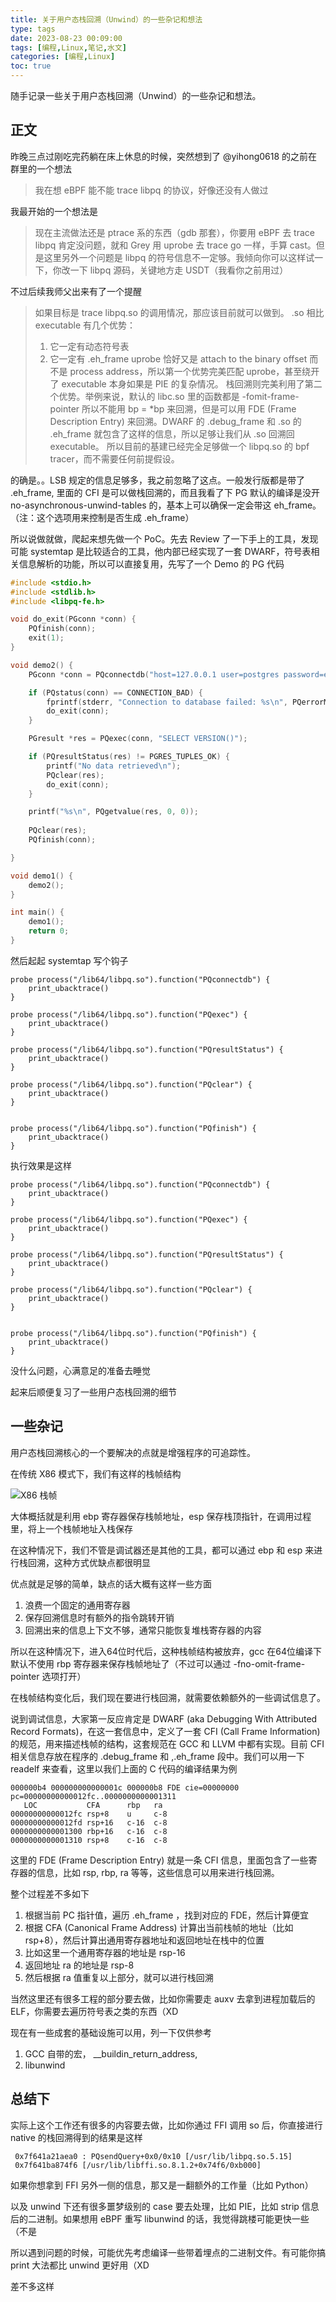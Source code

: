 ```yaml
---
title: 关于用户态栈回溯（Unwind）的一些杂记和想法
type: tags
date: 2023-08-23 00:09:00
tags: [编程,Linux,笔记,水文]
categories: [编程,Linux]
toc: true
---
```


随手记录一些关于用户态栈回溯（Unwind）的一些杂记和想法。

## 正文

昨晚三点过刚吃完药躺在床上休息的时候，突然想到了 @yihong0618 的之前在群里的一个想法

> 我在想 eBPF 能不能 trace libpq 的协议，好像还没有人做过

我最开始的一个想法是

> 现在主流做法还是 ptrace 系的东西（gdb 那套），你要用 eBPF 去 trace libpq 肯定没问题，就和 Grey 用 uprobe 去 trace go 一样，手算 cast。但是这里另外一个问题是 libpq 的符号信息不一定够。我倾向你可以这样试一下，你改一下 libpq 源码，关键地方走 USDT（我看你之前用过）

不过后续我师父出来有了一个提醒

> 如果目标是 trace libpq.so 的调用情况，那应该目前就可以做到。
> .so 相比 executable 有几个优势：
> 1. 它一定有动态符号表
> 2. 它一定有 .eh_frame
> uprobe 恰好又是 attach to the binary offset 而不是 process address，所以第一个优势完美匹配 uprobe，甚至绕开了 executable 本身如果是 PIE 的复杂情况。
> 栈回溯则完美利用了第二个优势。举例来说，默认的 libc.so 里的函数都是 -fomit-frame-pointer 所以不能用 bp = *bp 来回溯，但是可以用 FDE (Frame Description Entry) 来回溯。DWARF 的 .debug_frame 和 .so 的 .eh_frame 就包含了这样的信息，所以足够让我们从 .so 回溯回 executable。
> 所以目前的基建已经完全足够做一个 libpq.so 的 bpf tracer，而不需要任何前提假设。

的确是。。LSB 规定的信息足够多，我之前忽略了这点。一般发行版都是带了 .eh_frame, 里面的 CFI 是可以做栈回溯的，而且我看了下 PG 默认的编译是没开 no-asynchronous-unwind-tables 的，基本上可以确保一定会带这 eh_frame。（注：这个选项用来控制是否生成 .eh_frame）

所以说做就做，爬起来想先做一个 PoC。先去 Review 了一下手上的工具，发现可能 systemtap 是比较适合的工具，他内部已经实现了一套 DWARF，符号表相关信息解析的功能，所以可以直接复用，先写了一个 Demo 的 PG 代码

```c
#include <stdio.h>
#include <stdlib.h>
#include <libpq-fe.h>

void do_exit(PGconn *conn) {
    PQfinish(conn);
    exit(1);
}

void demo2() {
    PGconn *conn = PQconnectdb("host=127.0.0.1 user=postgres password=example");

    if (PQstatus(conn) == CONNECTION_BAD) {
        fprintf(stderr, "Connection to database failed: %s\n", PQerrorMessage(conn));
        do_exit(conn);
    }

    PGresult *res = PQexec(conn, "SELECT VERSION()");    

    if (PQresultStatus(res) != PGRES_TUPLES_OK) {
        printf("No data retrieved\n");        
        PQclear(res);
        do_exit(conn);
    }    

    printf("%s\n", PQgetvalue(res, 0, 0));
    
    PQclear(res);
    PQfinish(conn);

}

void demo1() {
    demo2();
}

int main() {
    demo1();
    return 0;
}

```

然后起起 systemtap 写个钩子

```text
probe process("/lib64/libpq.so").function("PQconnectdb") {
    print_ubacktrace()
}

probe process("/lib64/libpq.so").function("PQexec") {
    print_ubacktrace()
}

probe process("/lib64/libpq.so").function("PQresultStatus") {
    print_ubacktrace()
}

probe process("/lib64/libpq.so").function("PQclear") {
    print_ubacktrace()
}


probe process("/lib64/libpq.so").function("PQfinish") {
    print_ubacktrace()
}
```

执行效果是这样

```text
probe process("/lib64/libpq.so").function("PQconnectdb") {
    print_ubacktrace()
}

probe process("/lib64/libpq.so").function("PQexec") {
    print_ubacktrace()
}

probe process("/lib64/libpq.so").function("PQresultStatus") {
    print_ubacktrace()
}

probe process("/lib64/libpq.so").function("PQclear") {
    print_ubacktrace()
}


probe process("/lib64/libpq.so").function("PQfinish") {
    print_ubacktrace()
}
```

没什么问题，心满意足的准备去睡觉

起来后顺便复习了一些用户态栈回溯的细节

## 一些杂记

用户态栈回溯核心的一个要解决的点就是增强程序的可追踪性。

在传统 X86 模式下，我们有这样的栈帧结构

![X86 栈帧](https://github.com/Zheaoli/zheaoli.github.io/assets/7054676/a1015149-4160-4f3c-b2da-dab8ff4ad2a4)

大体概括就是利用 ebp 寄存器保存栈帧地址，esp 保存栈顶指针，在调用过程里，将上一个栈帧地址入栈保存

在这种情况下，我们不管是调试器还是其他的工具，都可以通过 ebp 和 esp 来进行栈回溯，这种方式优缺点都很明显

优点就是足够的简单，缺点的话大概有这样一些方面

1. 浪费一个固定的通用寄存器
2. 保存回溯信息时有额外的指令跳转开销
3. 回溯出来的信息上下文不够，通常只能恢复堆栈寄存器的内容

所以在这种情况下，进入64位时代后，这种栈帧结构被放弃，gcc 在64位编译下默认不使用 rbp 寄存器来保存栈帧地址了（不过可以通过 -fno-omit-frame-pointer 选项打开）

在栈帧结构变化后，我们现在要进行栈回溯，就需要依赖额外的一些调试信息了。

说到调试信息，大家第一反应肯定是 DWARF (aka Debugging With Attributed Record Formats)，在这一套信息中，定义了一套 CFI (Call Frame Information) 的规范，用来描述栈帧的结构，这套规范在 GCC 和 LLVM 中都有实现。目前 CFI 相关信息存放在程序的 .debug_frame 和 ,.eh_frame 段中。我们可以用一下 readelf 来查看，这里以我们上面的 C 代码的编译结果为例

```text
000000b4 000000000000001c 000000b8 FDE cie=00000000 pc=00000000000012fc..0000000000001311
   LOC           CFA      rbp   ra    
00000000000012fc rsp+8    u     c-8   
00000000000012fd rsp+16   c-16  c-8   
0000000000001300 rbp+16   c-16  c-8   
0000000000001310 rsp+8    c-16  c-8   
```

这里的 FDE (Frame Description Entry) 就是一条 CFI 信息，里面包含了一些寄存器的信息，比如 rsp, rbp, ra 等等，这些信息可以用来进行栈回溯。

整个过程差不多如下

1. 根据当前 PC 指针值，遍历 .eh_frame ，找到对应的 FDE，然后计算便宜
2. 根据 CFA (Canonical Frame Address) 计算出当前栈帧的地址（比如 rsp+8），然后计算出通用寄存器地址和返回地址在栈中的位置
3. 比如这里一个通用寄存器的地址是 rsp-16
4. 返回地址 ra 的地址是 rsp-8
5. 然后根据 ra 值重复以上部分，就可以进行栈回溯

当然这里还有很多工程的部分要去做，比如你需要走 auxv 去拿到进程加载后的 ELF，你需要去遍历符号表之类的东西（XD

现在有一些成套的基础设施可以用，列一下仅供参考

1. GCC 自带的宏， __buildin_return_address,
2. libunwind

## 总结下

实际上这个工作还有很多的内容要去做，比如你通过 FFI 调用 so 后，你直接进行 native 的栈回溯得到的结果是这样

```text
 0x7f641a21aea0 : PQsendQuery+0x0/0x10 [/usr/lib/libpq.so.5.15]
 0x7f641ba874f6 [/usr/lib/libffi.so.8.1.2+0x74f6/0xb000]
```

如果你想拿到 FFI 另外一侧的信息，那又是一翻额外的工作量（比如 Python）

以及 unwind 下还有很多噩梦级别的 case 要去处理，比如 PIE，比如 strip 信息后的二进制。如果想用 eBPF 重写 libunwind 的话，我觉得跳楼可能更快一些（不是

所以遇到问题的时候，可能优先考虑编译一些带着埋点的二进制文件。有可能你搞 print 大法都比 unwind 更好用（XD

差不多这样
